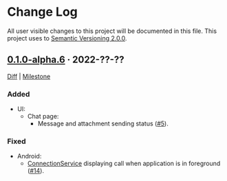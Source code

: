 Change Log
==========

All user visible changes to this project will be documented in this file. This project uses to [Semantic Versioning 2.0.0].




## [0.1.0-alpha.6] · 2022-??-??
[0.1.0-alpha.6]: /../../tree/v0.1.0-alpha.6

[Diff](/../../compare/3aa35d5bf8ba9728f54db7bf4e21425711097cda...v0.1.0-alpha.6) | [Milestone](/../../milestone/1)

### Added

- UI:
    - Chat page:
        - Message and attachment sending status ([#5]).

### Fixed

- Android:
    - [ConnectionService] displaying call when application is in foreground ([#14]).

[#5]: /../../pull/5
[#14]: /../../pull/14




[ConnectionService]: https://developer.android.com/reference/android/telecom/ConnectionService
[Semantic Versioning 2.0.0]: https://semver.org

